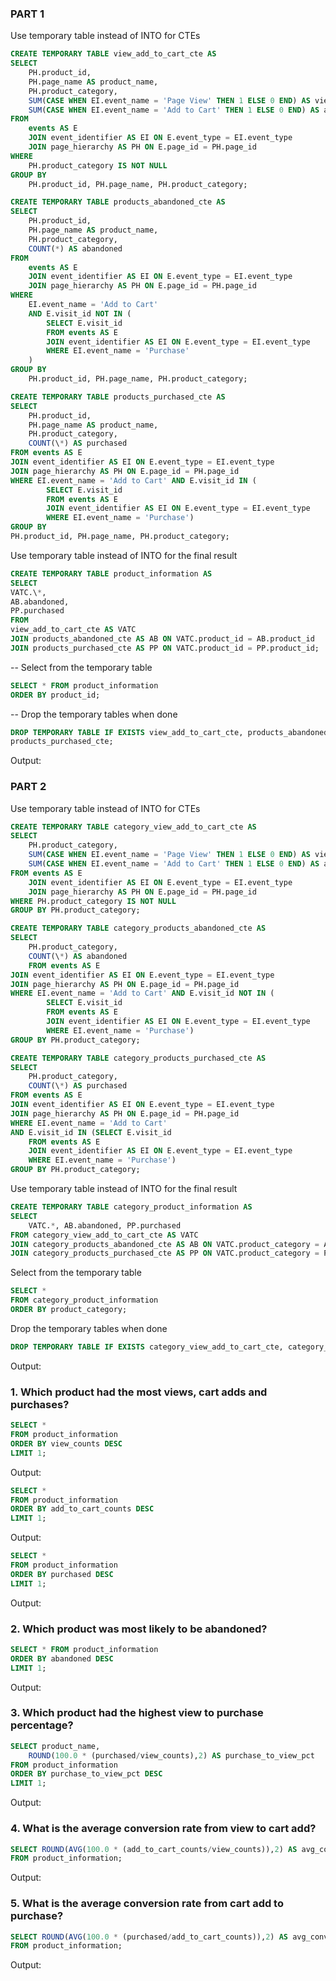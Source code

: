### PART 1

Use temporary table instead of INTO for CTEs

```sql
CREATE TEMPORARY TABLE view_add_to_cart_cte AS
SELECT
    PH.product_id,
    PH.page_name AS product_name,
    PH.product_category,
    SUM(CASE WHEN EI.event_name = 'Page View' THEN 1 ELSE 0 END) AS view_counts,
    SUM(CASE WHEN EI.event_name = 'Add to Cart' THEN 1 ELSE 0 END) AS add_to_cart_counts
FROM
    events AS E
    JOIN event_identifier AS EI ON E.event_type = EI.event_type
    JOIN page_hierarchy AS PH ON E.page_id = PH.page_id
WHERE
    PH.product_category IS NOT NULL
GROUP BY
    PH.product_id, PH.page_name, PH.product_category;
```

```sql
CREATE TEMPORARY TABLE products_abandoned_cte AS
SELECT
    PH.product_id,
    PH.page_name AS product_name,
    PH.product_category,
    COUNT(*) AS abandoned
FROM
    events AS E
    JOIN event_identifier AS EI ON E.event_type = EI.event_type
    JOIN page_hierarchy AS PH ON E.page_id = PH.page_id
WHERE
    EI.event_name = 'Add to Cart'
    AND E.visit_id NOT IN (
        SELECT E.visit_id
        FROM events AS E
        JOIN event_identifier AS EI ON E.event_type = EI.event_type
        WHERE EI.event_name = 'Purchase'
    )
GROUP BY
    PH.product_id, PH.page_name, PH.product_category;
```

```sql
CREATE TEMPORARY TABLE products_purchased_cte AS
SELECT
    PH.product_id,
    PH.page_name AS product_name,
    PH.product_category,
    COUNT(\*) AS purchased
FROM events AS E
JOIN event_identifier AS EI ON E.event_type = EI.event_type
JOIN page_hierarchy AS PH ON E.page_id = PH.page_id
WHERE EI.event_name = 'Add to Cart' AND E.visit_id IN (
        SELECT E.visit_id
        FROM events AS E
        JOIN event_identifier AS EI ON E.event_type = EI.event_type
        WHERE EI.event_name = 'Purchase')
GROUP BY
PH.product_id, PH.page_name, PH.product_category;
```

Use temporary table instead of INTO for the final result

```sql
CREATE TEMPORARY TABLE product_information AS
SELECT
VATC.\*,
AB.abandoned,
PP.purchased
FROM
view_add_to_cart_cte AS VATC
JOIN products_abandoned_cte AS AB ON VATC.product_id = AB.product_id
JOIN products_purchased_cte AS PP ON VATC.product_id = PP.product_id;
```

-- Select from the temporary table

```sql
SELECT * FROM product_information
ORDER BY product_id;
```

-- Drop the temporary tables when done

```sql
DROP TEMPORARY TABLE IF EXISTS view_add_to_cart_cte, products_abandoned_cte,
products_purchased_cte;
```

Output:

### PART 2

Use temporary table instead of INTO for CTEs

```sql
CREATE TEMPORARY TABLE category_view_add_to_cart_cte AS
SELECT
    PH.product_category,
    SUM(CASE WHEN EI.event_name = 'Page View' THEN 1 ELSE 0 END) AS view_counts,
    SUM(CASE WHEN EI.event_name = 'Add to Cart' THEN 1 ELSE 0 END) AS add_to_cart_counts
FROM events AS E
    JOIN event_identifier AS EI ON E.event_type = EI.event_type
    JOIN page_hierarchy AS PH ON E.page_id = PH.page_id
WHERE PH.product_category IS NOT NULL
GROUP BY PH.product_category;
```

```sql
CREATE TEMPORARY TABLE category_products_abandoned_cte AS
SELECT
    PH.product_category,
    COUNT(\*) AS abandoned
    FROM events AS E
JOIN event_identifier AS EI ON E.event_type = EI.event_type
JOIN page_hierarchy AS PH ON E.page_id = PH.page_id
WHERE EI.event_name = 'Add to Cart' AND E.visit_id NOT IN (
        SELECT E.visit_id
        FROM events AS E
        JOIN event_identifier AS EI ON E.event_type = EI.event_type
        WHERE EI.event_name = 'Purchase')
GROUP BY PH.product_category;
```

```sql
CREATE TEMPORARY TABLE category_products_purchased_cte AS
SELECT
    PH.product_category,
    COUNT(\*) AS purchased
FROM events AS E
JOIN event_identifier AS EI ON E.event_type = EI.event_type
JOIN page_hierarchy AS PH ON E.page_id = PH.page_id
WHERE EI.event_name = 'Add to Cart'
AND E.visit_id IN (SELECT E.visit_id
    FROM events AS E
    JOIN event_identifier AS EI ON E.event_type = EI.event_type
    WHERE EI.event_name = 'Purchase')
GROUP BY PH.product_category;
```

Use temporary table instead of INTO for the final result

```sql
CREATE TEMPORARY TABLE category_product_information AS
SELECT
    VATC.*, AB.abandoned, PP.purchased
FROM category_view_add_to_cart_cte AS VATC
JOIN category_products_abandoned_cte AS AB ON VATC.product_category = AB.product_category
JOIN category_products_purchased_cte AS PP ON VATC.product_category = PP.product_category;
```

Select from the temporary table

```sql
SELECT *
FROM category_product_information
ORDER BY product_category;
```

Drop the temporary tables when done

```sql
DROP TEMPORARY TABLE IF EXISTS category_view_add_to_cart_cte, category_products_abandoned_cte, category_products_purchased_cte;
```

Output:

### 1. Which product had the most views, cart adds and purchases?

```sql
SELECT *
FROM product_information
ORDER BY view_counts DESC
LIMIT 1;
```

Output:

```sql
SELECT *
FROM product_information
ORDER BY add_to_cart_counts DESC
LIMIT 1;
```

Output:

```sql
SELECT *
FROM product_information
ORDER BY purchased DESC
LIMIT 1;
```

Output:

### 2. Which product was most likely to be abandoned?

```sql
SELECT * FROM product_information
ORDER BY abandoned DESC
LIMIT 1;
```

Output:

### 3. Which product had the highest view to purchase percentage?

```sql
SELECT product_name,
    ROUND(100.0 * (purchased/view_counts),2) AS purchase_to_view_pct
FROM product_information
ORDER BY purchase_to_view_pct DESC
LIMIT 1;
```

Output:

### 4. What is the average conversion rate from view to cart add?

```sql
SELECT ROUND(AVG(100.0 * (add_to_cart_counts/view_counts)),2) AS avg_conversion_rate
FROM product_information;
```

Output:

### 5. What is the average conversion rate from cart add to purchase?

```sql
SELECT ROUND(AVG(100.0 * (purchased/add_to_cart_counts)),2) AS avg_conversion_rate
FROM product_information;
```

Output:
